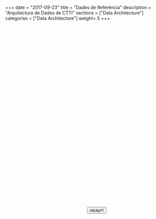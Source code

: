 +++
date        = "2017-09-23"
title       = "Dades de Referència"
description = "Arquitectura de Dades de CTTI"
sections    = ["Data Architecture"]
categories  = ["Data Architecture"]
weight= 5
+++

   
<p id="myDefinition"></p>
<table id="myTable"></table>

 <script type="text/javascript">   
    var dades = JSON.parse(localStorage.getItem('data'));
    var body = document.getElementsByTagName("body")[0];
    //var definicio = document.createElement("p");
    var definicio = document.getElementById("myDefinition");
    definicio.style.width = "70%";
    definicio.style.marginRight = "15%";
    definicio.style.marginLeft = "15%";    
    var textDeficicio = document.createTextNode(dades[14]);
    definicio.appendChild(textDeficicio);
    body.appendChild(definicio);
    var metadatos = ["Òrgan Responsable","Òrgan propietari","Origen","Darrera Actualització","Període Actualització","Classificació funcional","Agrupació temàtica","Tipus","Visibilitat","Identificador","Descàrrega"];
   var tabla   = document.getElementById("myTable");
    //var tabla   = document.createElement("table");
    tabla.style.width = "70%";
    tabla.style.marginRight = "15%";
    tabla.style.marginLeft = "15%";
    var tblBody = document.createElement("tbody");
    var tblThead = document.createElement("thead");
    var hilera = document.createElement("tr");   
    var celda = document.createElement("th");
    var textoCelda =  document.createTextNode("metadades");
    celda.appendChild(textoCelda);
    hilera.appendChild(celda);
    var celda2 = document.createElement("th");
    var textoCelda2 =  document.createTextNode("definició");
    celda2.appendChild(textoCelda2);
    hilera.appendChild(celda2);
    tblThead.appendChild(hilera);
     // Crea las celdas
     for (var i = 0; i < 10; i++) {
      // Crea las hileras de la tabla
      hilera = document.createElement("tr");
      for (var j = 0; j < 2; j++) {
        // Crea un elemento <td> y un nodo de texto, haz que el nodo de
        // texto sea el contenido de <td>, ubica el elemento <td> al final
        // de la hilera de la tabla
        if(j==0){
          celda = document.createElement("td");
          textoCelda = document.createTextNode(metadatos[i]);
          celda.style.fontWeight = "bold";
          celda.appendChild(textoCelda);
          hilera.appendChild(celda);
        }
        else{
          celda = document.createElement("td");
          textoCelda = document.createTextNode(dades[i+3]);
          celda.appendChild(textoCelda);
          hilera.appendChild(celda);
        }
      }
      // agrega la hilera al final de la tabla (al final del elemento tblbody)
      tblBody.appendChild(hilera);
    }
    hilera = document.createElement("tr");   
    celda = document.createElement("td");
    celda.style.fontWeight = "bold";
    textoCelda =  document.createTextNode("Descàrrega");
    celda.appendChild(textoCelda);
    hilera.appendChild(celda);
    celda = document.createElement("td");
    var link = document.createElement('a');
    var image = document.createElement('img');
    link.setAttribute('href', '../entitats/' + dades[13]);
    image.setAttribute("src","../icon/icons8-excel-48.png");
    //link.innerHTML = dades[15];
    link.appendChild(image);
    celda.appendChild(link);
    //celda.appendChild(link);
    hilera.appendChild(celda);
    tblBody.appendChild(hilera);
    // posiciona el <tbody> debajo del elemento <table>
    tabla.appendChild(tblThead);
    tabla.appendChild(tblBody);
    // appends <table> into <body>
    body.appendChild(tabla);
    function happycode(){
     var dades = JSON.parse(localStorage.getItem('data'));
     var url = "https://view.officeapps.live.com/op/embed.aspx?src=https://canigo.ctti.gencat.cat/drafts/entitats/"+ dades[13];
     $('#myframe').attr("src", url);}    
   </script>
     
  <iframe  id ="myframe"  width='50%' height='565px' frameborder='0' > </iframe>
<button onclick="happycode()"> clicky!!!</button>
